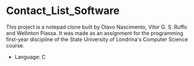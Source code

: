 # Contact_List_Software

This project is a notepad clone built by Olavo Nascimento, Vitor G. S. Ruffo and Wellinton Piassa. It was made as an assignment for the programming first-year discipline of the State University of Londrina's Computer Science course.

- Language: C
